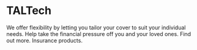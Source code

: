 # TALTech
We offer flexibility by letting you tailor your cover to suit your individual needs. Help take the financial pressure off you and your loved ones. Find out more. Insurance products.

